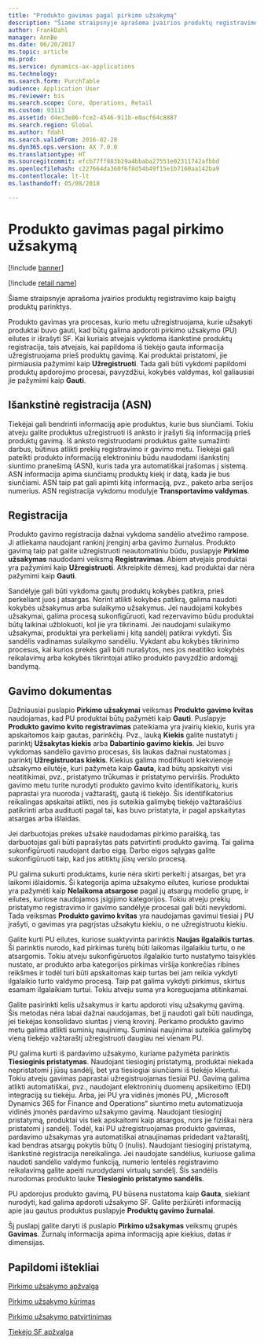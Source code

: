 ```yaml
---
title: "Produkto gavimas pagal pirkimo užsakymą"
description: "Šiame straipsnyje aprašoma įvairios produktų registravimo kaip baigtų produktų parinktys."
author: FrankDahl
manager: AnnBe
ms.date: 06/20/2017
ms.topic: article
ms.prod: 
ms.service: dynamics-ax-applications
ms.technology: 
ms.search.form: PurchTable
audience: Application User
ms.reviewer: bis
ms.search.scope: Core, Operations, Retail
ms.custom: 93113
ms.assetid: d4ec3e86-fce2-4546-911b-e0acf64c8887
ms.search.region: Global
ms.author: fdahl
ms.search.validFrom: 2016-02-28
ms.dyn365.ops.version: AX 7.0.0
ms.translationtype: HT
ms.sourcegitcommit: efcb77ff883b29a4bbaba27551e02311742afbbd
ms.openlocfilehash: c227664da360f6f8d54b49f15e1b7160aa142ba9
ms.contentlocale: lt-lt
ms.lasthandoff: 05/08/2018

---
```


# <a name="product-receipt-against-purchase-orders"></a>Produkto gavimas pagal pirkimo užsakymą

[!include [banner](../includes/banner.md)]

[!include [retail name](../includes/retail-name.md)]

Šiame straipsnyje aprašoma įvairios produktų registravimo kaip baigtų produktų parinktys.

Produkto gavimas yra procesas, kurio metu užregistruojama, kurie užsakyti produktai buvo gauti, kad būtų galima apdoroti pirkimo užsakymo (PU) eilutes ir išrašyti SF. Kai kuriais atvejais vykdoma išankstinė produktų registracija, tais atvejais, kai papildoma iš tiekėjo gauta informacija užregistruojama prieš produktų gavimą. Kai produktai pristatomi, jie pirmiausia pažymimi kaip **Užregistruoti**. Tada gali būti vykdomi papildomi produktų apdorojimo procesai, pavyzdžiui, kokybės valdymas, kol galiausiai jie pažymimi kaip **Gauti**.

## <a name="preregistration-asn"></a>Išankstinė registracija (ASN)
Tiekėjai gali bendrinti informaciją apie produktus, kurie bus siunčiami. Tokiu atveju galite produktus užregistruoti iš anksto ir įrašyti šią informaciją prieš produktų gavimą. Iš anksto registruodami produktus galite sumažinti darbus, būtinus atlikti prekių registravimo ir gavimo metu. Tiekėjai gali pateikti produkto informaciją elektroniniu būdu naudodami išankstinį siuntimo pranešimą (ASN), kuris tada yra automatiškai įrašomas į sistemą. ASN informacija apima siunčiamų produktų kiekį ir datą, kada jie bus siunčiami. ASN taip pat gali apimti kitą informaciją, pvz., paketo arba serijos numerius. ASN registracija vykdomu modulyje **Transportavimo valdymas**.

## <a name="registration"></a>Registracija
Produkto gavimo registracija dažnai vykdoma sandėlio atvežimo rampose. Ji atliekama naudojant rankinį įrenginį arba gavimo žurnalus. Produkto gavimą taip pat galite užregistruoti neautomatiniu būdu, puslapyje **Pirkimo užsakymas** naudodami veiksmą **Registravimas**. Abiem atvejais produktai yra pažymimi kaip **Užregistruoti**. Atkreipkite dėmesį, kad produktai dar nėra pažymimi kaip **Gauti**.  

Sandėlyje gali būti vykdoma gautų produktų kokybės patikra, prieš perkeliant juos į atsargas. Norint atlikti kokybės patikrą, galima naudoti kokybės užsakymus arba sulaikymo užsakymus. Jei naudojami kokybės užsakymai, galima procesą sukonfigūruoti, kad rezervavimo būdu produktai būtų laikinai užblokuoti, kol jie yra tikrinami. Jei naudojami sulaikymo užsakymai, produktai yra perkeliami į kitą sandėlį patikrai vykdyti. Šis sandėlis vadinamas sulaikymo sandėliu. Vykdant abu kokybės tikrinimo procesus, kai kurios prekės gali būti nurašytos, nes jos neatitiko kokybės reikalavimų arba kokybės tikrintojai atliko produkto pavyzdžio ardomąjį bandymą.

## <a name="product-receipt"></a>Gavimo dokumentas
Dažniausiai puslapio **Pirkimo užsakymai** veiksmas **Produkto gavimo kvitas** naudojamas, kad PU produktai būtų pažymėti kaip **Gauti**. Puslapyje **Produkto gavimo kvito registravimas** pateikiama yra įvairių kiekio, kuris yra apskaitomos kaip gautas, parinkčių. Pvz., lauką **Kiekis** galite nustatyti į parinktį **Užsakytas kiekis** arba **Dabartinio gavimo kiekis**. Jei buvo vykdomas sandėlio gavimo procesas, šis laukas dažnai nustatomas į parinktį **Užregistruotas kiekis**. Kiekius galima modifikuoti kiekvienoje užsakymo eilutėje, kuri pažymėta kaip **Gauta**, kad būtų apskaityti visi neatitikimai, pvz., pristatymo trūkumas ir pristatymo perviršis. Produkto gavimo metu turite nurodyti produkto gavimo kvito identifikatorių, kuris paprastai yra nuoroda į važtaraštį, gautą iš tiekėjo. Šis identifikatorius reikalingas apskaitai atlikti, nes jis suteikia galimybę tiekėjo važtaraščius patikrinti arba audituoti pagal tai, kas buvo pristatyta, ir pagal apskaitytas atsargas arba išlaidas.  

Jei darbuotojas prekes užsakė naudodamas pirkimo paraišką, tas darbuotojas gali būti paprašytas pats patvirtinti produkto gavimą. Tai galima sukonfigūruoti naudojant darbo eigą. Darbo eigos sąlygas galite sukonfigūruoti taip, kad jos atitiktų jūsų verslo procesą.  

PU galima sukurti produktams, kurie nėra skirti perkelti į atsargas, bet yra laikomi išlaidomis. Ši kategorija apima užsakymo eilutes, kuriose produktai yra pažymėti kaip **Nelaikoma atsargose** pagal jų atsargų modelio grupę, ir eilutes, kuriose naudojamos įsigijimo kategorijos. Tokiu atveju prekių pristatymo registravimo ir gavimo sandėlyje procesai gali būti nevykdomi. Tada veiksmas **Produkto gavimo kvitas** yra naudojamas gavimui tiesiai į PU įrašyti, o gavimas yra pagrįstas užsakytu kiekiu, o ne užregistruotu kiekiu.  

Galite kurti PU eilutes, kuriose suaktyvinta parinktis **Naujas ilgalaikis turtas**. Ši parinktis nurodo, kad pirkimas turėtų būti laikomas ilgalaikiu turtu, o ne atsargomis. Tokiu atveju sukonfigūruotos ilgalaikio turto nustatymo taisyklės nustato, ar produkto arba kategorijos pirkimas viršija konkrečias ribines reikšmes ir todėl turi būti apskaitomas kaip turtas bei jam reikia vykdyti ilgalaikio turto valdymo procesą. Taip pat galima vykdyti pirkimus, skirtus esamam ilgalaikiam turtui. Tokiu atveju suma yra koreguojama atitinkamai.  

Galite pasirinkti kelis užsakymus ir kartu apdoroti visų užsakymų gavimą. Šis metodas nėra labai dažnai naudojamas, bet jį naudoti gali būti naudinga, jei tiekėjas konsolidavo siuntas į vieną krovinį. Perkamo produkto gavimo metu galima atlikti suminių naujinimų. Suminiai naujinimai suteikia galimybę vieną tiekėjo važtaraštį užregistruoti daugiau nei vienam PU.  

PU galima kurti iš pardavimo užsakymo, kuriame pažymėta parinktis **Tiesioginis pristatymas**. Naudojant tiesioginį pristatymą, produktai niekada nepristatomi į jūsų sandėlį, bet yra tiesiogiai siunčiami iš tiekėjo klientui. Tokiu atveju gavimas paprastai užregistruojamas tiesiai PU. Gavimą galima atlikti automatiškai, pvz., naudojant elektroninių duomenų apsikeitimo (EDI) integraciją su tiekėju. Arba, jei PU yra vidinės įmonės PU, „Microsoft Dynamics 365 for Finance and Operations“ siuntimo metu automatizuoja vidinės įmonės pardavimo užsakymo gavimą. Naudojant tiesioginį pristatymą, produktai vis tiek apskaitomi kaip atsargos, nors jie fiziškai nėra pristatomi į sandėlį. Todėl, kai PU užregistruojamas produkto gavimas, pardavimo užsakymas yra automatiškai atnaujinamas pridedant važtaraštį, kad bendras atsargų pokytis būtų 0 (nulis). Naudojant tiesioginį pristatymą, išankstinė registracija nereikalinga. Jei naudojate sandėlius, kuriuose galima naudoti sandėlio valdymo funkciją, numerio lentelės registravimo reikalavimą galite apeiti nurodydami virtualų sandėlį. Šis sandėlis nurodomas produkto lauke **Tiesioginio pristatymo sandėlis**. 

PU apdorojus produkto gavimą, PU būsena nustatoma kaip **Gauta**, siekiant nurodyti, kad galima apdoroti užsakymo SF. Galite peržiūrėti informaciją apie jau gautus produktus puslapyje **Produktų gavimo žurnalai**.  

Šį puslapį galite daryti iš puslapio **Pirkimo užsakymas** veiksmų grupės **Gavimas**. Žurnalų informacija apima informaciją apie kiekius, datas ir dimensijas.

<a name="additional-resources"></a>Papildomi ištekliai
--------

[Pirkimo užsakymo apžvalga](purchase-order-overview.md)

[Pirkimo užsakymo kūrimas](purchase-order-creation.md)

[Pirkimo užsakymo patvirtinimas](purchase-order-approval-confirmation.md)

[Tiekėjo SF apžvalga](../../financials/accounts-payable/vendor-invoices-overview.md)




